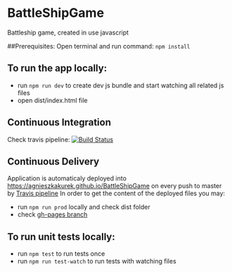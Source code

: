 # BattleShipGame
Battleship game, created in use javascript

##Prerequisites:
Open terminal and run command: `npm install`

## To run the app locally:
* run `npm run dev` to create dev js bundle and start watching all related js files
* open dist/index.html file

## Continuous Integration
Check travis pipeline:
[![Build Status](https://travis-ci.org/AgnieszkaKurek/BattleShipGame.svg?branch=master)](https://travis-ci.org/AgnieszkaKurek/BattleShipGame)

## Continuous Delivery
Application is automaticaly deployed into https://agnieszkakurek.github.io/BattleShipGame on every push to master by [Travis pipeline](https://travis-ci.org/AgnieszkaKurek/BattleShipGame)
In order to get the content of the deployed files you may:
* run `npm run prod` locally and check dist folder
* check [gh-pages branch](https://github.com/AgnieszkaKurek/BattleShipGame/tree/gh-pages)

## To run unit tests locally:
* run `npm test` to run tests once
* run `npm run test-watch` to run tests with watching files
